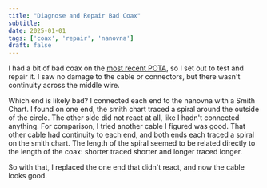 ```yaml
---
title: "Diagnose and Repair Bad Coax"
subtitle:
date: 2025-01-01
tags: ['coax', 'repair', 'nanovna']
draft: false
---
```


I had a bit of bad coax
on the [most recent POTA](/post/2024-12-28-pota-us-9719/),
so I set out to test and repair it.
I saw no damage to the cable or connectors,
but there wasn't continuity across the middle wire.

Which end is likely bad?
I connected each end to the nanovna with a Smith Chart.
I found on one end, the smith chart traced a spiral
around the outside of the circle.
The other side did not react at all,
like I hadn't connected anything.
For comparison,
I tried another cable I figured was good.
That other cable had continuity to each end,
and both ends each traced a spiral on the smith chart.
The length of the spiral seemed to be related directly
to the length of the coax:
shorter traced shorter
and longer traced longer.

So with that,
I replaced the one end that didn't react,
and now the cable looks good.

<!--more-->

